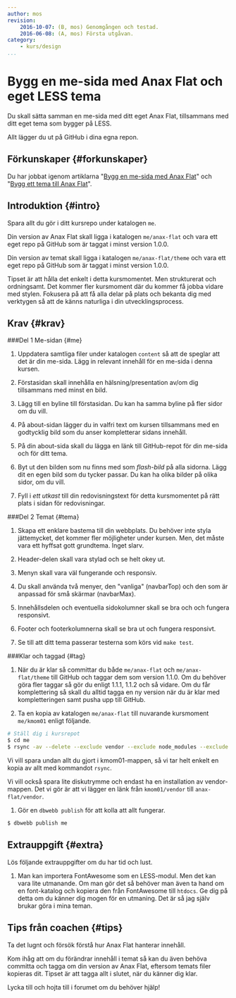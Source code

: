 ```yaml
---
author: mos
revision:
    2016-10-07: (B, mos) Genomgången och testad.
    2016-06-08: (A, mos) Första utgåvan.
category:
    - kurs/design
...
```

Bygg en me-sida med Anax Flat och eget LESS tema
===================================

Du skall sätta samman en me-sida med ditt eget Anax Flat, tillsammans med ditt eget tema som bygger på LESS. 

Allt lägger du ut på GitHub i dina egna repon.

<!--more-->



Förkunskaper {#forkunskaper}
-----------------------

Du har jobbat igenom artiklarna "[Bygg en me-sida med Anax Flat](kunskap/bygg-me-sida-med-anax-flat)" och "[Bygg ett tema till Anax Flat](kunskap/bygg-ett-tema-till-anax-flat)".



Introduktion {#intro}
-----------------------

Spara allt du gör i ditt kursrepo under katalogen `me`.

Din version av Anax Flat skall ligga i katalogen `me/anax-flat` och vara ett eget repo på GitHub som är taggat i minst version 1.0.0.

Din version av temat skall ligga i katalogen `me/anax-flat/theme` och vara ett eget repo på GitHub som är taggat i minst version 1.0.0.

Tipset är att hålla det enkelt i detta kursmomentet. Men strukturerat och ordningsamt. Det kommer fler kursmoment där du kommer få jobba vidare med stylen. Fokusera på att få alla delar på plats och bekanta dig med verktygen så att de känns naturliga i din utvecklingsprocess.



Krav {#krav}
-----------------------



###Del 1 Me-sidan {#me}

1. Uppdatera samtliga filer under katalogen `content` så att de speglar att det är din me-sida. Lägg in relevant innehåll för en me-sida i denna kursen.

1. Förstasidan skall innehålla en hälsning/presentation av/om dig tillsammans med minst en bild.

1. Lägg till en byline till förstasidan. Du kan ha samma byline på fler sidor om du vill.

1. På about-sidan lägger du in valfri text om kursen tillsammans med en godtycklig bild som du anser kompletterar sidans innehåll.

1. På din about-sida skall du lägga en länk till GitHub-repot för din me-sida och för ditt tema.

1. Byt ut den bilden som nu finns med som *flash-bild* på alla sidorna. Lägg dit en egen bild som du tycker passar. Du kan ha olika bilder på olika sidor, om du vill.

1. Fyll i *ett utkast* till din redovisningstext för detta kursmomentet på rätt plats i sidan för redovisningar.



###Del 2 Temat {#tema}

1. Skapa ett enklare bastema till din webbplats. Du behöver inte styla jättemycket, det kommer fler möjligheter under kursen. Men, det måste vara ett hyffsat gott grundtema. Inget slarv.

1. Header-delen skall vara stylad och se helt okey ut.

1. Menyn skall vara väl fungerande och responsiv.

1. Du skall använda två menyer, den "vanliga" (navbarTop) och den som är anpassad för små skärmar (navbarMax).

1. Innehållsdelen och eventuella sidokolumner skall se bra och och fungera responsivt.

1. Footer och footerkolumnerna skall se bra ut och fungera responsivt.

1. Se till att ditt tema passerar testerna som körs vid `make test`.



###Klar och taggad {#tag}

1. När du är klar så committar du både `me/anax-flat` och `me/anax-flat/theme` till GitHub och taggar dem som version 1.1.0. Om du behöver göra fler taggar så gör du enligt 1.1.1, 1.1.2 och så vidare. Om du får komplettering så skall du alltid tagga en ny version när du är klar med kompletteringen samt pusha upp till GitHub.


1. Ta en kopia av katalogen `me/anax-flat` till nuvarande kursmoment `me/kmom01` enligt följande.

```bash
# Ställ dig i kursrepot
$ cd me
$ rsync -av --delete --exclude vendor --exclude node_modules --exclude build anax-flat/ kmom01/ && ln -sf ../anax-flat/vendor kmom01/
```

Vi vill spara undan allt du gjort i kmom01-mappen, så vi tar helt enkelt en kopia av allt med kommandot `rsync`.

Vi vill också spara lite diskutrymme och endast ha en installation av vendor-mappen. Det vi gör är att vi lägger en länk från `kmom01/vendor` till `anax-flat/vendor`.

1. Gör en `dbwebb publish` för att kolla att allt fungerar.

```bash
$ dbwebb publish me
```



Extrauppgift {#extra}
-----------------------

Lös följande extrauppgifter om du har tid och lust.

1. Man kan importera FontAwesome som en LESS-modul. Men det kan vara lite utmanande. Om man gör det så behöver man även ta hand om en font-katalog och kopiera den från FontAwesome till `htdocs`. Ge dig på detta om du känner dig mogen för en utmaning. Det är så jag själv brukar göra i mina teman.



Tips från coachen {#tips}
-----------------------

Ta det lugnt och försök förstå hur Anax Flat hanterar innehåll.

Kom ihåg att om du förändrar innehåll i temat så kan du även behöva committa och tagga om din version av Anax Flat, eftersom temats filer kopieras dit. Tipset är att tagga allt i slutet, när du känner dig klar.

Lycka till och hojta till i forumet om du behöver hjälp!
